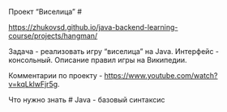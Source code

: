 Проект “Виселица” #

https://zhukovsd.github.io/java-backend-learning-course/projects/hangman/

Задача - реализовать игру “виселица” на Java. Интерфейс - консольный. Описание правил игры на Википедии.

Комментарии по проекту - https://www.youtube.com/watch?v=kqLklwFjr5g.

Что нужно знать #
Java - базовый синтаксис
